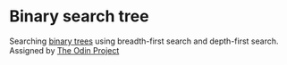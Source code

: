 # Binary search tree

Searching [binary trees](https://en.wikipedia.org/wiki/Binary_search_tree) using breadth-first search and depth-first search. Assigned by [The Odin Project](http://www.theodinproject.com/courses/ruby-programming/lessons/data-structures-and-algorithms)

